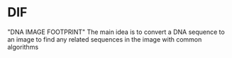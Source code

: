 # DIF
"DNA IMAGE FOOTPRINT" The main idea is to  convert a DNA sequence to an image to find any related sequences in the image with common algorithms
